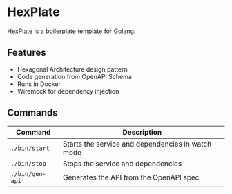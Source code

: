 # HexPlate

HexPlate is a boilerplate template for Golang.

## Features

* Hexagonal Architecture design pattern
* Code generation from OpenAPI Schema
* Runs in Docker
* Wiremock for dependency injection

## Commands

| Command         | Description                                       |
|-----------------|---------------------------------------------------|
| `./bin/start`   | Starts the service and dependencies in watch mode |
| `./bin/stop`    | Stops the service and dependencies                |
| `./bin/gen-api` | Generates the API from the OpenAPI spec           |
